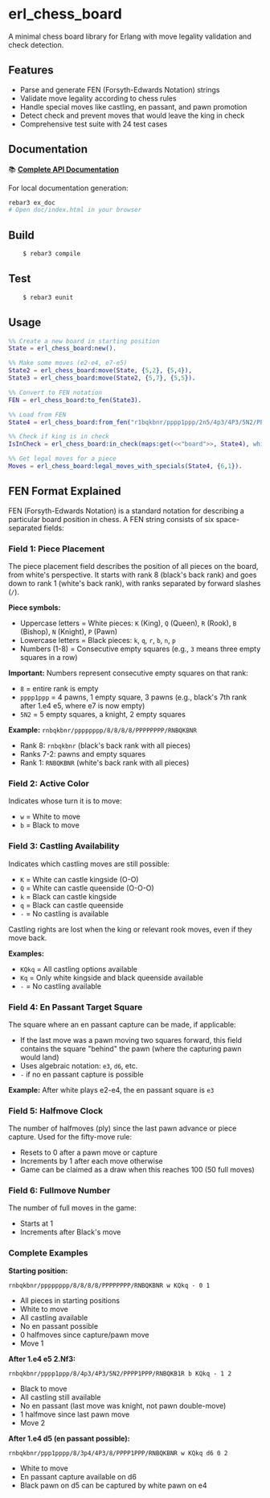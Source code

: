 # erl_chess_board

A minimal chess board library for Erlang with move legality validation and check detection.

## Features

- Parse and generate FEN (Forsyth-Edwards Notation) strings
- Validate move legality according to chess rules
- Handle special moves like castling, en passant, and pawn promotion  
- Detect check and prevent moves that would leave the king in check
- Comprehensive test suite with 24 test cases

## Documentation

📚 **[Complete API Documentation](https://etnt.github.io/erl_chess_board/)**

For local documentation generation:
```bash
rebar3 ex_doc
# Open doc/index.html in your browser
```

## Build
```bash
    $ rebar3 compile
```

## Test
```bash
    $ rebar3 eunit
```

## Usage

```erlang
%% Create a new board in starting position
State = erl_chess_board:new().

%% Make some moves (e2-e4, e7-e5)
State2 = erl_chess_board:move(State, {5,2}, {5,4}),
State3 = erl_chess_board:move(State2, {5,7}, {5,5}).

%% Convert to FEN notation
FEN = erl_chess_board:to_fen(State3).

%% Load from FEN
State4 = erl_chess_board:from_fen("r1bqkbnr/pppp1ppp/2n5/4p3/4P3/5N2/PPPP1PPP/RNBQKB1R w KQkq - 4 3").

%% Check if king is in check
IsInCheck = erl_chess_board:in_check(maps:get(<<"board">>, State4), white).

%% Get legal moves for a piece
Moves = erl_chess_board:legal_moves_with_specials(State4, {6,1}).
```

## FEN Format Explained

FEN (Forsyth-Edwards Notation) is a standard notation for describing a
particular board position in chess. A FEN string consists of six
space-separated fields:

### Field 1: Piece Placement

The piece placement field describes the position of all pieces on the board,
from white's perspective. It starts with rank 8 (black's back rank) and goes 
down to rank 1 (white's back rank), with ranks separated by forward slashes (`/`).

**Piece symbols:**
- Uppercase letters = White pieces: `K` (King), `Q` (Queen), `R` (Rook), `B` (Bishop), `N` (Knight), `P` (Pawn)
- Lowercase letters = Black pieces: `k`, `q`, `r`, `b`, `n`, `p`
- Numbers (1-8) = Consecutive empty squares (e.g., `3` means three empty squares in a row)

**Important:** Numbers represent consecutive empty squares on that rank:
- `8` = entire rank is empty
- `pppp1ppp` = 4 pawns, 1 empty square, 3 pawns (e.g., black's 7th rank after 1.e4 e5, where e7 is now empty)
- `5N2` = 5 empty squares, a knight, 2 empty squares

**Example:** `rnbqkbnr/pppppppp/8/8/8/8/PPPPPPPP/RNBQKBNR`
- Rank 8: `rnbqkbnr` (black's back rank with all pieces)
- Ranks 7-2: pawns and empty squares
- Rank 1: `RNBQKBNR` (white's back rank with all pieces)

### Field 2: Active Color

Indicates whose turn it is to move:
- `w` = White to move
- `b` = Black to move

### Field 3: Castling Availability

Indicates which castling moves are still possible:
- `K` = White can castle kingside (O-O)
- `Q` = White can castle queenside (O-O-O)
- `k` = Black can castle kingside
- `q` = Black can castle queenside
- `-` = No castling is available

Castling rights are lost when the king or relevant rook moves, even if they move back.

**Examples:**
- `KQkq` = All castling options available
- `Kq` = Only white kingside and black queenside available
- `-` = No castling available

### Field 4: En Passant Target Square

The square where an en passant capture can be made, if applicable:
- If the last move was a pawn moving two squares forward, this field contains the square "behind" the pawn (where the capturing pawn would land)
- Uses algebraic notation: `e3`, `d6`, etc.
- `-` if no en passant capture is possible

**Example:** After white plays e2-e4, the en passant square is `e3`

### Field 5: Halfmove Clock

The number of halfmoves (ply) since the last pawn advance or piece capture. Used for the fifty-move rule:
- Resets to 0 after a pawn move or capture
- Increments by 1 after each move otherwise
- Game can be claimed as a draw when this reaches 100 (50 full moves)

### Field 6: Fullmove Number

The number of full moves in the game:
- Starts at 1
- Increments after Black's move

### Complete Examples

**Starting position:**
```
rnbqkbnr/pppppppp/8/8/8/8/PPPPPPPP/RNBQKBNR w KQkq - 0 1
```
- All pieces in starting positions
- White to move
- All castling available
- No en passant possible
- 0 halfmoves since capture/pawn move
- Move 1

**After 1.e4 e5 2.Nf3:**
```
rnbqkbnr/pppp1ppp/8/4p3/4P3/5N2/PPPP1PPP/RNBQKB1R b KQkq - 1 2
```
- Black to move
- All castling still available
- No en passant (last move was knight, not pawn double-move)
- 1 halfmove since last pawn move
- Move 2

**After 1.e4 d5 (en passant possible):**
```
rnbqkbnr/ppp1pppp/8/3p4/4P3/8/PPPP1PPP/RNBQKBNR w KQkq d6 0 2
```
- White to move
- En passant capture available on d6
- Black pawn on d5 can be captured by white pawn on e4



